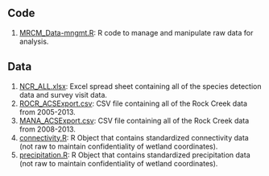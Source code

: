 
## Code
1. [MRCM_Data-mngmt.R](https://github.com/lxwrght/Wright_etal_InReview_LandEcol/blob/master/Data_Management/MRCM_Data-mngmt.R): R code to manage and manipulate raw data for analysis. 

## Data

1. [NCR_ALL.xlsx](): Excel spread sheet containing all of the species detection data and survey visit data. 
2. [ROCR_ACSExport.csv](): CSV file containing all of the Rock Creek data from 2005-2013.
3. [MANA_ACSExport.csv](): CSV file containing all of the Rock Creek data from 2008-2013.
4. [connectivity.R](): R Object that contains standardized connectivity data (not raw to maintain confidentiality of wetland coordinates).
5. [precipitation.R](): R Object that contains standardized precipitation data (not raw to maintain confidentiality of wetland coordinates).
